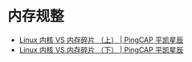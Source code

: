 # 内存规整

- [Linux 内核 VS 内存碎片 （上） | PingCAP 平凯星辰](https://cn.pingcap.com/blog/linux-kernel-vs-memory-fragmentation-1/)
- [Linux 内核 VS 内存碎片 （下） | PingCAP 平凯星辰](https://cn.pingcap.com/blog/linux-kernel-vs-memory-fragmentation-2/)
